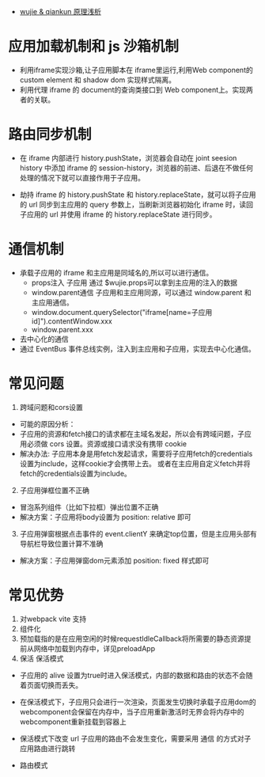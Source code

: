 * [wujie & qiankun 原理浅析](https://juejin.cn/post/7307451255431987210)
# 应用加载机制和 js 沙箱机制
* 利用iframe实现沙箱,让子应用脚本在 iframe里运行,利用Web component的 custom element 和 shadow dom 实现样式隔离。
* 利用代理 iframe 的  document的查询类接口到 Web component上。实现两者的关联。

# 路由同步机制
* 在 iframe 内部进行 history.pushState，浏览器会自动在 joint seesion history 中添加 iframe 的 session-history，浏览器的前进、后退在不做任何处理的情况下就可以直接作用于子应用。

* 劫持 iframe 的 history.pushState 和 history.replaceState，就可以将子应用的 url 同步到主应用的 query 参数上，当刷新浏览器初始化 iframe 时，读回子应用的 url 并使用 iframe 的 history.replaceState 进行同步。

# 通信机制
* 承载子应用的 iframe 和主应用是同域名的,所以可以进行通信。
    - props注入  子应用 通过 $wujie.props可以拿到主应用的注入的数据
    - window.parent通信 子应用和主应用同源，可以通过 window.parent 和主应用通信。
    - window.document.querySelector("iframe[name=子应用id]").contentWindow.xxx
    - window.parent.xxx
* 去中心化的通信
* 通过 EventBus 事件总线实例，注入到主应用和子应用，实现去中心化通信。



# 常见问题
1. 跨域问题和cors设置
* 可能的原因分析：
* 子应用的资源和fetch接口的请求都在主域名发起，所以会有跨域问题，子应用必须做 cors 设置。资源或接口请求没有携带 cookie
* 解决办法:  子应用本身是用fetch发起请求，需要将子应用fetch的credentials设置为include，这样cookie才会携带上去。
或者在主应用自定义fetch并将fetch的credentials设置为include。
2. 子应用弹框位置不正确
* 冒泡系列组件（比如下拉框）弹出位置不正确
* 解决方案：子应用将body设置为 position: relative 即可
3. 子应用弹窗根据点击事件的 event.clientY 来确定top位置，但是主应用头部有导航栏导致位置计算不准确
* 解决方案：子应用弹窗dom元素添加 position: fixed 样式即可

# 常见优势
1. 对webpack  vite 支持
2. 组件化
3. 预加载指的是在应用空闲的时候requestIdleCallback将所需要的静态资源提前从网络中加载到内存中，详见preloadApp
4. 保活 保活模式
* 子应用的 alive 设置为true时进入保活模式，内部的数据和路由的状态不会随着页面切换而丢失。
* 在保活模式下，子应用只会进行一次渲染，页面发生切换时承载子应用dom的webcomponent会保留在内存中，当子应用重新激活时无界会将内存中的webcomponent重新挂载到容器上
* 保活模式下改变 url 子应用的路由不会发生变化，需要采用 通信 的方式对子应用路由进行跳转

* 路由模式